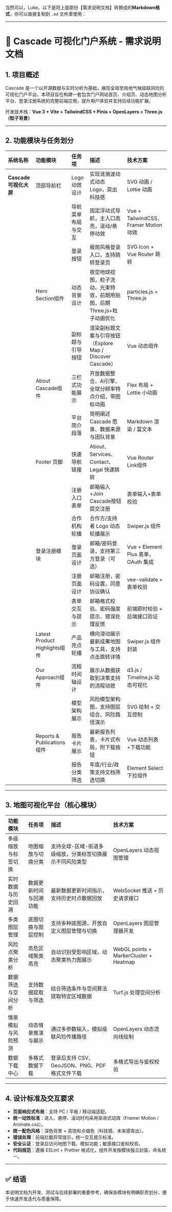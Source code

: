 当然可以，Luke。以下是将上面那份【需求说明文档】转换成的**Markdown格式**，你可以直接复制到 `.md` 文件里使用：

---

# 📄 Cascade 可视化门户系统 - 需求说明文档

## 1. 项目概述

Cascade 是一个以开源数据与实时分析为基础，展现全球至局地气候级联风险的可视化门户平台。本项目旨在构建一套包含门户网站首页、介绍页、动态地图分析平台、登录注册系统的完整前端应用，提升用户体验并支持后续功能扩展。

开发技术栈：**Vue 3 + Vite + TailwindCSS + Pinia + OpenLayers + Three.js（粒子背景）**

---

## 2. 功能模块与任务划分

| 系统名称 | 功能模块 | 任务项 | 描述 | 技术方案 |
| :--- | :--- | :--- | :--- | :--- |
| **Cascade可视化大屏** | 顶部导航栏 | Logo 动效设计 | 实现涟漪波动式动态 Logo，突出科技感 | SVG 动画 / Lottie 动画 |
| | | 导航菜单布局与交互 | 固定浮动式导航，主入口高亮，滚动/悬停动效 | Vue + TailwindCSS，Framer Motion 动效 |
| | | 登录按钮 | 极简风格登录入口，支持跳转登录页 | SVG Icon + Vue Router 跳转 |
| | Hero Section组件 | 动态背景设计 | 夜空地球视图，粒子流动、光束特效，前期用贴图，后期 Three.js+粒子动画优化 | particles.js + Three.js |
| | | 副标题与引导按钮 | 渲染副标题文案与引导按钮（Explore Map / Discover Cascade） | Vue 动态组件 |
| | About Cascade组件 | 三栏式功能展示 | 开放数据整合、AI引擎、全球分辨率特点介绍，带图标动画 | Flex 布局 + Lottie 小动画 |
| | | 平台简介段落 | 简明阐述 Cascade 愿景、数据来源与团队背景 | Markdown 渲染 / 富文本 |
| | Footer 页脚 | 快速导航链接 | About、Services、Contact、Legal 快速跳转 | Vue Router Link组件 |
| | | 注册入口表单 | 邮箱输入+Join Cascade按钮提交注册 | 表单输入+表单校验 |
| | | 合作机构轮播 | 合作方/支持者 Logo 动态轮播展示 | Swiper.js 组件 |
| | 登录注册模块 | 登录页面设计 | 邮箱/密码登录，支持第三方登录（可选） | Vue + Element Plus 表单，OAuth 集成 |
| | | 注册页面设计 | 邮箱注册，密码设置，同意协议确认 | vee-validate + 表单校验 |
| | | 表单交互与提示 | 邮箱格式校验、密码强度提示、错误处理反馈 | 前端即时校验 + 后端接口验证 |
| | Latest Product Highlights组件 | 产品亮点轮播 | 横向滑动展示最新成果地图与工具，支持点击跳转详情 | Swiper.js 组件封装 |
| | Our Approach组件 | 流程时间轴设计 | 展示从数据获取到决策支持的流程动效 | d3.js / Timeline.js 动态可视化 |
| | | 模型架构展示 | 风险模型架构图，支持图层组合、风险路径演示 | SVG 绘制 + 交互控制 |
| | Reports & Publications组件 | 报告卡片展示 | 最新报告列表，卡片式布局，附下载按钮 | Vue 动态列表+下载功能 |
| | | 报告分类筛选 | 年度/行业/政策支持文档筛选切换 | Element Select下拉组件 |

---

## 3. 地图可视化平台（核心模块）

| 功能模块 | 任务项 | 描述 | 技术方案 |
| :--- | :--- | :--- | :--- |
| 多级缩放与标签切换 | 地图缩放与切换分类 | 支持全球-区域-街道多级缩放，分类标签切换展示不同风险类型 | OpenLayers 动态视图管理 |
| 实时数据与历史回溯 | 数据更新时间与回溯功能 | 最新数据更新时间指示，支持历史时点数据回放 | WebSocket 推送 + 历史请求接口 |
| 多类图层管理 | 底图切换与图层控制 | 支持多种底图源，开放自定义图层管理与切换 | OpenLayers 图层管理器开发 |
| 风险点聚类分析 | 高危区域聚类高亮 | 自动识别受影响区域，动态聚类热力图展示 | WebGL points + MarkerCluster + Heatmap |
| 数据筛选与空间分析 | 支持数据提取与筛选 | 结合筛选条件与空间算法提取特定区域数据 | Turf.js 处理空间分析 |
| 情景模拟与风险预测 | 动态情景推演与展示 | 通过多参数输入，模拟级联风险传播路径 | OpenLayers 动态流向线绘制 |
| 数据下载中心 | 多格式数据下载 | 登录后支持 CSV、GeoJSON、PNG、PDF 格式文件下载 | 多格式导出与鉴权校验 |

---

## 4. 设计标准及交互要求

- **页面响应式布局**：支持 PC / 平板 / 移动端适配。
- **统一动效标准**：进入、悬停、滚动时均采用渐进式动效（Framer Motion / Animate.css）。
- **统一配色风格**：深色背景 + 高饱和点缀色（科技感、未来感突出）。
- **错误处理**：前端拦截异常提示，统一交互提示标准。
- **安全认证**：登录后访问地图下载、模拟功能；敏感接口鉴权校验。
- **代码规范**：遵循 ESLint + Prettier 格式化，组件开发按模块独立封装，命名统一。

---

## ✅ 结语

本说明文档为开发、测试与后续部署的重要参考，确保各模块有明确职责划分，便于快速开发迭代与质量保障。

---